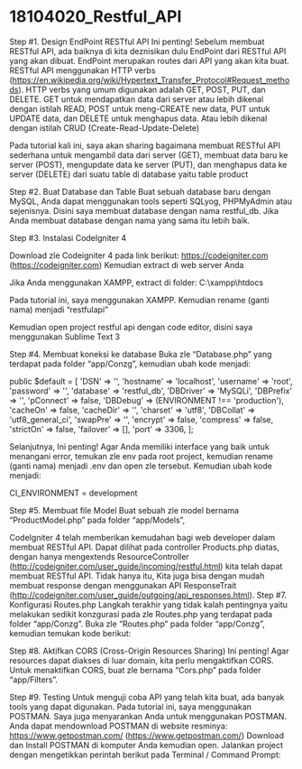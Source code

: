 # 18104020_Restful_API

Step #1. Design EndPoint RESTful API Ini penting! Sebelum membuat RESTful API, ada baiknya di kita deznisikan dulu EndPoint dari RESTful API yang akan dibuat. EndPoint merupakan routes dari API yang akan kita buat. RESTful API menggunakan HTTP verbs (https://en.wikipedia.org/wiki/Hypertext_Transfer_Protocol#Request_methods). HTTP verbs yang umum digunakan adalah GET, POST, PUT, dan DELETE. GET untuk mendapatkan data dari server atau lebih dikenal dengan istilah READ,
POST untuk meng-CREATE new data, PUT untuk UPDATE data, dan DELETE untuk menghapus data. Atau lebih dikenal dengan istilah CRUD (Create-Read-Update-Delete)

Pada tutorial kali ini, saya akan sharing bagaimana membuat RESTful API sederhana untuk mengambil data dari server (GET), membuat data baru ke server (POST), mengupdate data ke server (PUT), dan menghapus data ke server (DELETE) dari suatu table di database yaitu table product

Step #2. Buat Database dan Table Buat sebuah database baru dengan MySQL, Anda dapat menggunakan tools seperti SQLyog, PHPMyAdmin atau sejenisnya. Disini saya membuat database dengan nama restful_db. Jika Anda membuat database dengan nama yang sama itu lebih baik.


Step #3. Instalasi CodeIgniter 4

Download zle Codeigniter 4 pada link berikut: https://codeigniter.com (https://codeigniter.com) Kemudian extract di web server Anda

Jika Anda menggunakan XAMPP, extract di folder:
C:\xampp\htdocs

Pada tutorial ini, saya menggunakan XAMPP. Kemudian rename (ganti nama) menjadi “restfulapi”

Kemudian open project restful api dengan code editor, disini saya menggunakan Sublime Text 3

Step #4. Membuat koneksi ke database Buka zle “Database.php” yang terdapat pada folder “app/Conzg”, kemudian ubah kode menjadi:

public $default = [
 'DSN' => '',
 'hostname' => 'localhost',
 'username' => 'root',
 'password' => '',
 'database' => 'restful_db',
 'DBDriver' => 'MySQLi',
 'DBPrefix' => '',
 'pConnect' => false,
 'DBDebug' => (ENVIRONMENT !== 'production'),
 'cacheOn' => false,
 'cacheDir' => '',
 'charset' => 'utf8',
 'DBCollat' => 'utf8_general_ci',
 'swapPre' => '',
 'encrypt' => false,
 'compress' => false,
 'strictOn' => false,
 'failover' => [],
 'port' => 3306,
];

Selanjutnya, Ini penting! Agar Anda memiliki interface yang baik untuk menangani error, temukan zle env pada
root project, kemudian rename (ganti nama) menjadi .env dan open zle tersebut. Kemudian ubah kode  menjadi:


CI_ENVIRONMENT = development

Step #5. Membuat file Model Buat sebuah zle model bernama “ProductModel.php” pada folder “app/Models”, 
 
CodeIgniter 4 telah memberikan kemudahan bagi web developer dalam membuat RESTful API. Dapat dilihat pada controller Products.php diatas, dengan hanya mengextends ResourceController (http://codeigniter.com/user_guide/incoming/restful.html) kita telah dapat membuat RESTful API. Tidak hanya itu, Kita juga bisa dengan mudah membuat response dengan menggunakan API
ResponseTrait (http://codeigniter.com/user_guide/outgoing/api_responses.html). Step #7. Konfigurasi Routes.php Langkah terakhir yang tidak kalah pentingnya yaitu melakukan sedikit konzgurasi pada zle Routes.php yang terdapat pada folder “app/Conzg”. Buka zle “Routes.php” pada folder “app/Conzg”, kemudian temukan kode berikut:

Step #8. Aktifkan CORS (Cross-Origin Resources Sharing) Ini penting! Agar resources dapat diakses di luar domain, kita perlu mengaktifkan CORS. Untuk menaktifkan CORS, buat zle bernama “Cors.php” pada folder “app/Filters”.


Step #9. Testing Untuk menguji coba API yang telah kita buat, ada banyak tools yang dapat digunakan. Pada tutorial ini, saya menggunakan POSTMAN. Saya juga menyarankan Anda untuk menggunakan POSTMAN.
Anda dapat mendownload POSTMAN di website resminya: https://www.getpostman.com/ (https://www.getpostman.com/) Download dan Install POSTMAN di komputer Anda kemudian open. Jalankan project dengan mengetikkan perintah berikut pada Terminal / Command
Prompt:
